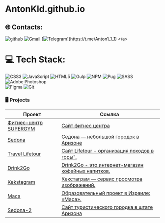 # AntonKld.github.io

## 🌐 Contacts:

[![github](https://img.shields.io/badge/github%20-%23121011.svg?&style=for-the-badge&logo=github&logoColor=white)](https://github.com/AntonKld)
[![Gmail](https://img.shields.io/badge/Gmail-D14836?style=for-the-badge&logo=gmail&logoColor=white)](mailto:tosha94kld@gmail.com)
[![Telegram](https://img.shields.io/badge/Telegram-2CA5E0?style=for-the-badge&logo=telegram&logoColor=white")](https://t.me/Anton1_1_1)
</a>


# 💻 Tech Stack:
![CSS3](https://img.shields.io/badge/css3-%231572B6.svg?style=for-the-badge&logo=css3&logoColor=white) 
![JavaScript](https://img.shields.io/badge/javascript-%23323330.svg?style=for-the-badge&logo=javascript&logoColor=%23F7DF1E) 
![HTML5](https://img.shields.io/badge/html5-%23E34F26.svg?style=for-the-badge&logo=html5&logoColor=white) 
![Gulp](https://img.shields.io/badge/GULP-%23CF4647.svg?style=for-the-badge&logo=gulp&logoColor=white) 
![NPM](https://img.shields.io/badge/NPM-%23000000.svg?style=for-the-badge&logo=npm&logoColor=white) 
![Pug](https://img.shields.io/badge/Pug-FFF?style=for-the-badge&logo=pug&logoColor=A86454) 
![SASS](https://img.shields.io/badge/SASS-hotpink.svg?style=for-the-badge&logo=SASS&logoColor=white) 
![Adobe Photoshop](https://img.shields.io/badge/adobephotoshop-%2331A8FF.svg?style=for-the-badge&logo=adobephotoshop&logoColor=white) 	
![Figma](https://img.shields.io/badge/figma-%23F24E1E.svg?style=for-the-badge&logo=figma&logoColor=white) 
![Git](https://img.shields.io/badge/git%20-%23F05033.svg?&style=for-the-badge&logo=git&logoColor=white)

### 🖥️ Projects

| Проект | Ссылка | 
|---|---|
| <a href="https://github.com/AntonKld/fitness"> Фитнес-центр SUPERGYM </a> |<a href="https://antonkld.github.io/fitness/">Сайт фитнес центра</a>|
| <a href="https://github.com/AntonKld/1866847-sedona-35"> Sedona </a> |<a href="https://antonkld.github.io/1866847-sedona-35/index.html">Седона — небольшой городок в Аризоне</a>|
| <a href="https://github.com/AntonKld/travel"> Travel Lifetour </a> |<a href="https://antonkld.github.io/travel/">Сайт Lifetour - организация походов в горы”.</a>|
| <a href="https://github.com/AntonKld/Drink2Go"> Drink2Go </a> |<a href="https://antonkld.github.io/Drink2Go/">Drink2Go - это интернет-магазин кофейных напитков.</a>|
| <a href="https://github.com/AntonKld/1866847-kekstagram-28"> Kekstagram </a> |<a href="https://antonkld.github.io/1866847-kekstagram-28/">Кекстаграм — сервис просмотра изображений.</a>||
| <a href="https://github.com/AntonKld/Masa"> Маса </a> |<a href="https://antonkld.github.io/Masa/">Образовательный проект в Израиле: «Маса».</a>|
| <a href="https://github.com/AntonKld/1866847-sedona-27"> Sedona-2 </a> |<a href="https://antonkld.github.io/1866847-sedona-27/">Сайт туристического городка в штате Аризона</a>|
